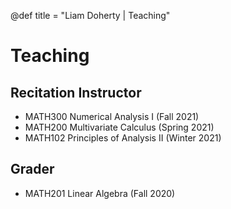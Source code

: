 @def title = "Liam Doherty | Teaching"

# Teaching

## Recitation Instructor
* MATH300 Numerical Analysis I (Fall 2021)
* MATH200 Multivariate Calculus (Spring 2021)
* MATH102 Principles of Analysis II (Winter 2021)

## Grader
* MATH201 Linear Algebra (Fall 2020)
